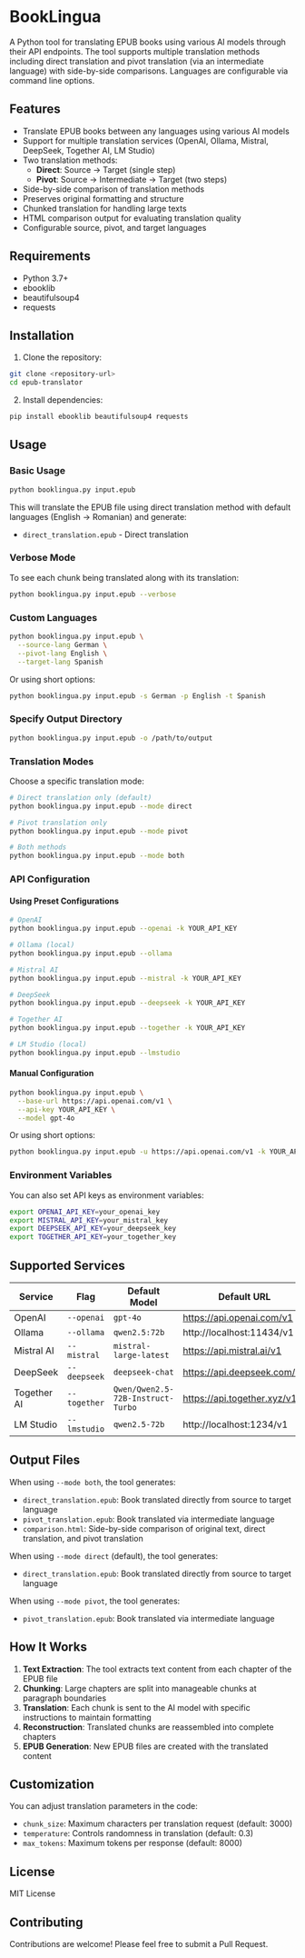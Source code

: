 # BookLingua

A Python tool for translating EPUB books using various AI models through their API endpoints. The tool supports multiple translation methods including direct translation and pivot translation (via an intermediate language) with side-by-side comparisons. Languages are configurable via command line options.

## Features

- Translate EPUB books between any languages using various AI models
- Support for multiple translation services (OpenAI, Ollama, Mistral, DeepSeek, Together AI, LM Studio)
- Two translation methods:
  - **Direct**: Source → Target (single step)
  - **Pivot**: Source → Intermediate → Target (two steps)
- Side-by-side comparison of translation methods
- Preserves original formatting and structure
- Chunked translation for handling large texts
- HTML comparison output for evaluating translation quality
- Configurable source, pivot, and target languages

## Requirements

- Python 3.7+
- ebooklib
- beautifulsoup4
- requests

## Installation

1. Clone the repository:
```bash
git clone <repository-url>
cd epub-translator
```

2. Install dependencies:
```bash
pip install ebooklib beautifulsoup4 requests
```

## Usage

### Basic Usage

```bash
python booklingua.py input.epub
```

This will translate the EPUB file using direct translation method with default languages (English → Romanian) and generate:
- `direct_translation.epub` - Direct translation

### Verbose Mode

To see each chunk being translated along with its translation:

```bash
python booklingua.py input.epub --verbose
```

### Custom Languages

```bash
python booklingua.py input.epub \
  --source-lang German \
  --pivot-lang English \
  --target-lang Spanish
```

Or using short options:
```bash
python booklingua.py input.epub -s German -p English -t Spanish
```

### Specify Output Directory

```bash
python booklingua.py input.epub -o /path/to/output
```

### Translation Modes

Choose a specific translation mode:
```bash
# Direct translation only (default)
python booklingua.py input.epub --mode direct

# Pivot translation only
python booklingua.py input.epub --mode pivot

# Both methods
python booklingua.py input.epub --mode both
```

### API Configuration

#### Using Preset Configurations

```bash
# OpenAI
python booklingua.py input.epub --openai -k YOUR_API_KEY

# Ollama (local)
python booklingua.py input.epub --ollama

# Mistral AI
python booklingua.py input.epub --mistral -k YOUR_API_KEY

# DeepSeek
python booklingua.py input.epub --deepseek -k YOUR_API_KEY

# Together AI
python booklingua.py input.epub --together -k YOUR_API_KEY

# LM Studio (local)
python booklingua.py input.epub --lmstudio
```

#### Manual Configuration

```bash
python booklingua.py input.epub \
  --base-url https://api.openai.com/v1 \
  --api-key YOUR_API_KEY \
  --model gpt-4o
```

Or using short options:
```bash
python booklingua.py input.epub -u https://api.openai.com/v1 -k YOUR_API_KEY -m gpt-4o
```

### Environment Variables

You can also set API keys as environment variables:
```bash
export OPENAI_API_KEY=your_openai_key
export MISTRAL_API_KEY=your_mistral_key
export DEEPSEEK_API_KEY=your_deepseek_key
export TOGETHER_API_KEY=your_together_key
```

## Supported Services

| Service      | Flag        | Default Model     | Default URL              |
|--------------|-------------|-------------------|--------------------------|
| OpenAI       | `--openai`  | `gpt-4o`          | https://api.openai.com/v1 |
| Ollama       | `--ollama`  | `qwen2.5:72b`     | http://localhost:11434/v1 |
| Mistral AI   | `--mistral` | `mistral-large-latest` | https://api.mistral.ai/v1 |
| DeepSeek     | `--deepseek`| `deepseek-chat`   | https://api.deepseek.com/v1 |
| Together AI  | `--together`| `Qwen/Qwen2.5-72B-Instruct-Turbo` | https://api.together.xyz/v1 |
| LM Studio    | `--lmstudio`| `qwen2.5-72b`     | http://localhost:1234/v1 |

## Output Files

When using `--mode both`, the tool generates:
- `direct_translation.epub`: Book translated directly from source to target language
- `pivot_translation.epub`: Book translated via intermediate language
- `comparison.html`: Side-by-side comparison of original text, direct translation, and pivot translation

When using `--mode direct` (default), the tool generates:
- `direct_translation.epub`: Book translated directly from source to target language

When using `--mode pivot`, the tool generates:
- `pivot_translation.epub`: Book translated via intermediate language

## How It Works

1. **Text Extraction**: The tool extracts text content from each chapter of the EPUB file
2. **Chunking**: Large chapters are split into manageable chunks at paragraph boundaries
3. **Translation**: Each chunk is sent to the AI model with specific instructions to maintain formatting
4. **Reconstruction**: Translated chunks are reassembled into complete chapters
5. **EPUB Generation**: New EPUB files are created with the translated content

## Customization

You can adjust translation parameters in the code:
- `chunk_size`: Maximum characters per translation request (default: 3000)
- `temperature`: Controls randomness in translation (default: 0.3)
- `max_tokens`: Maximum tokens per response (default: 8000)

## License

MIT License

## Contributing

Contributions are welcome! Please feel free to submit a Pull Request.
